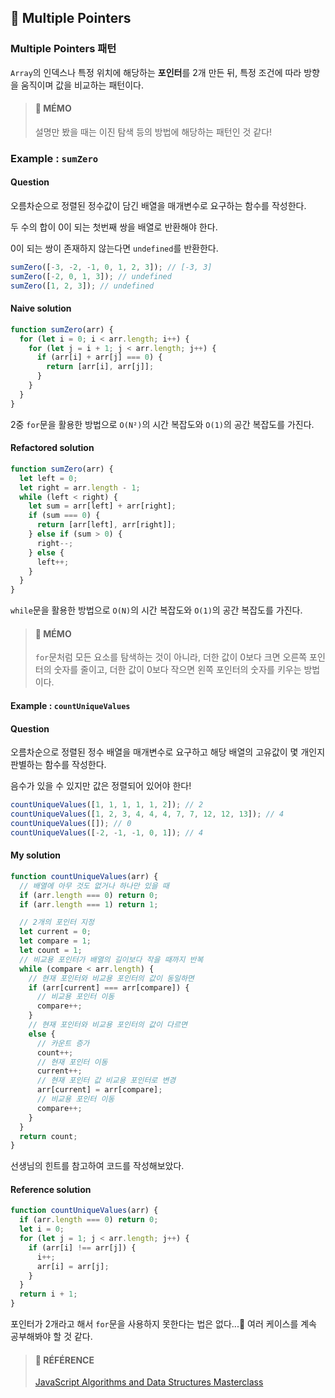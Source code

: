 ## 🍋 Multiple Pointers

### Multiple Pointers 패턴

`Array`의 인덱스나 특정 위치에 해당하는 **포인터**를 2개 만든 뒤, 특정 조건에 따라 방향을 움직이며 값을 비교하는 패턴이다.

> #### 🍒 MÉMO
> 설명만 봤을 때는 이진 탐색 등의 방법에 해당하는 패턴인 것 같다!

### Example : `sumZero`

#### **Question**

오름차순으로 정렬된 정수값이 담긴 배열을 매개변수로 요구하는 함수를 작성한다.

두 수의 합이 0이 되는 첫번째 쌍을 배열로 반환해야 한다.

0이 되는 쌍이 존재하지 않는다면 `undefined`를 반환한다.

``` js
sumZero([-3, -2, -1, 0, 1, 2, 3]); // [-3, 3]
sumZero([-2, 0, 1, 3]); // undefined
sumZero([1, 2, 3]); // undefined
```

#### **Naive solution**

``` js
function sumZero(arr) {
  for (let i = 0; i < arr.length; i++) {
    for (let j = i + 1; j < arr.length; j++) {
      if (arr[i] + arr[j] === 0) {
        return [arr[i], arr[j]];
      }
    }
  }
}
```

2중 `for`문을 활용한 방법으로 `O(N²)`의 시간 복잡도와 `O(1)`의 공간 복잡도를 가진다.

#### **Refactored solution**

```js
function sumZero(arr) {
  let left = 0;
  let right = arr.length - 1;
  while (left < right) {
    let sum = arr[left] + arr[right];
    if (sum === 0) {
      return [arr[left], arr[right]];
    } else if (sum > 0) {
      right--;
    } else {
      left++;
    }
  }
}
```

`while`문을 활용한 방법으로 `O(N)`의 시간 복잡도와 `O(1)`의 공간 복잡도를 가진다.

> #### 🍒 MÉMO
> `for`문처럼 모든 요소를 탐색하는 것이 아니라, 더한 값이 0보다 크면 오른쪽 포인터의 숫자를 줄이고, 더한 값이 0보다 작으면 왼쪽 포인터의 숫자를 키우는 방법이다.

#### **Example : `countUniqueValues`**

#### **Question**

오름차순으로 정렬된 정수 배열을 매개변수로 요구하고 해당 배열의 고유값이 몇 개인지 판별하는 함수를 작성한다.

음수가 있을 수 있지만 값은 정렬되어 있어야 한다!

```js
countUniqueValues([1, 1, 1, 1, 1, 2]); // 2
countUniqueValues([1, 2, 3, 4, 4, 4, 7, 7, 12, 12, 13]); // 4
countUniqueValues([]); // 0
countUniqueValues([-2, -1, -1, 0, 1]); // 4
```

#### **My solution**

```js
function countUniqueValues(arr) {
  // 배열에 아무 것도 없거나 하나만 있을 때
  if (arr.length === 0) return 0;
  if (arr.length === 1) return 1;

  // 2개의 포인터 지정
  let current = 0;
  let compare = 1;
  let count = 1;
  // 비교용 포인터가 배열의 길이보다 작을 때까지 반복
  while (compare < arr.length) {
    // 현재 포인터와 비교용 포인터의 값이 동일하면
    if (arr[current] === arr[compare]) {
      // 비교용 포인터 이동
      compare++;
    }
    // 현재 포인터와 비교용 포인터의 값이 다르면
    else {
      // 카운트 증가
      count++;
      // 현재 포인터 이동
      current++;
      // 현재 포인터 값 비교용 포인터로 변경
      arr[current] = arr[compare];
      // 비교용 포인터 이동
      compare++;
    }
  }
  return count;
}
```

선생님의 힌트를 참고하여 코드를 작성해보았다.

#### **Reference solution**

```js
function countUniqueValues(arr) {
  if (arr.length === 0) return 0;
  let i = 0;
  for (let j = 1; j < arr.length; j++) {
    if (arr[i] !== arr[j]) {
      i++;
      arr[i] = arr[j];
    }
  }
  return i + 1;
}
```

포인터가 2개라고 해서 `for`문을 사용하지 못한다는 법은 없다...🥹 여러 케이스를 계속 공부해봐야 할 것 같다.

> #### 🐰 RÉFÉRENCE
> [JavaScript Algorithms and Data Structures Masterclass](https://www.udemy.com/course/js-algorithms-and-data-structures-masterclass/ "JavaScript Algorithms and Data Structures Masterclass")
